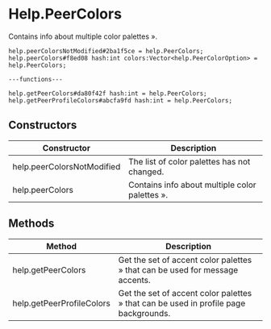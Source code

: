 # Help.PeerColors
Contains info about multiple color palettes ».

```
help.peerColorsNotModified#2ba1f5ce = help.PeerColors;
help.peerColors#f8ed08 hash:int colors:Vector<help.PeerColorOption> = help.PeerColors;

---functions---

help.getPeerColors#da80f42f hash:int = help.PeerColors;
help.getPeerProfileColors#abcfa9fd hash:int = help.PeerColors;
```

## Constructors
| Constructor | Description |
| ---- | ----------- |
| help.peerColorsNotModified | The list of color palettes has not changed. |
| help.peerColors | Contains info about multiple color palettes ». |


## Methods
| Method | Description |
| ---- | ----------- |
| help.getPeerColors | Get the set of accent color palettes » that can be used for message accents. |
| help.getPeerProfileColors | Get the set of accent color palettes » that can be used in profile page backgrounds. |


